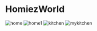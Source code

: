 # HomiezWorld
![home](https://user-images.githubusercontent.com/77227281/172874270-48a22a46-6908-4661-824b-e5fda58577fc.png)
![home1](https://user-images.githubusercontent.com/77227281/172874344-613a10cf-fe98-4f66-81f3-235b27af67b8.png)
![kitchen](https://user-images.githubusercontent.com/77227281/172874385-2376e6f2-4310-4565-9f1e-dc72c5c29b79.png)
![mykitchen](https://user-images.githubusercontent.com/77227281/172874416-aa0bfa85-10e5-4e3d-8ca3-057adbd38a12.png)
